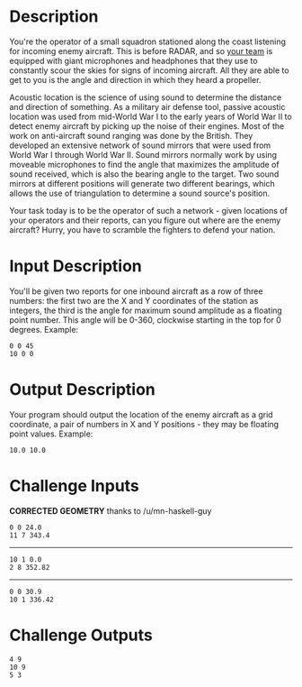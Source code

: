 # Description

You're the operator of a small squadron stationed along the coast listening for incoming enemy aircraft. This is before RADAR, and so [your team](https://en.wikipedia.org/wiki/Acoustic_location) is equipped with giant microphones and headphones that they use to constantly scour the skies for signs of incoming aircraft. All they are able to get to you is the angle and direction in which they heard a propeller. 

Acoustic location is the science of using sound to determine the distance and direction of something. As a military air defense tool, passive acoustic location was used from mid-World War I to the early years of World War II to detect enemy aircraft by picking up the noise of their engines. Most of the work on anti-aircraft sound ranging was done by the British. They developed an extensive network of sound mirrors that were used from World War I through World War II. Sound mirrors normally work by using moveable microphones to find the angle that maximizes the amplitude of sound received, which is also the bearing angle to the target. Two sound mirrors at different positions will generate two different bearings, which allows the use of triangulation to determine a sound source's position.

Your task today is to be the operator of such a network - given locations of your operators and their reports, can you figure out where are the enemy aircraft? Hurry, you have to scramble the fighters to defend your nation.

# Input Description

You'll be given two reports for one inbound aircraft as a row of three numbers: the first two are the X and Y coordinates of the station as integers, the third is the angle for maximum sound amplitude as a floating point number. This angle will be 0-360, clockwise starting in the top for 0 degrees.  Example:

	0 0 45 
	10 0 0

# Output Description

Your program should output the location of the enemy aircraft as a grid coordinate, a pair of numbers in X and Y positions - they may be floating point values. Example:

	10.0 10.0

# Challenge Inputs

**CORRECTED GEOMETRY** thanks to /u/mn-haskell-guy 

	0 0 24.0
	11 7 343.4

----

	10 1 0.0
	2 8 352.82

----

	0 0 30.9
	10 1 336.42

# Challenge Outputs

	4 9
	10 9
	5 3 
